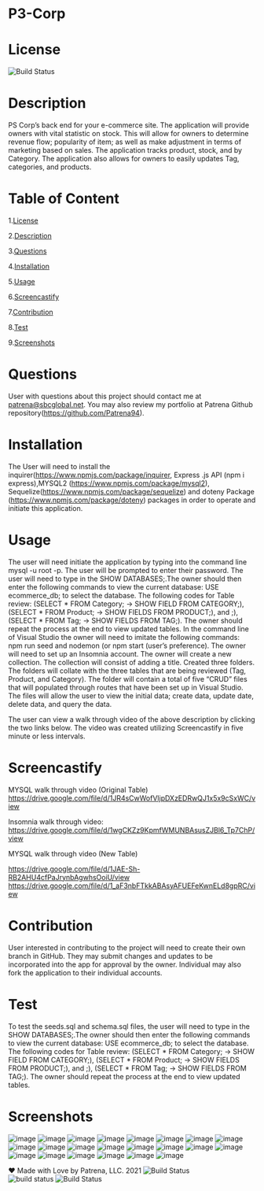 # P3-Corp
 
# License
   
![Build Status](https://img.shields.io/github/license/Patrena94/P3-Corp)  


 # Description
PS Corp’s back end for your e-commerce site. The application will provide owners with vital statistic on stock.  This will allow for owners to determine revenue flow; popularity of item; as well as make adjustment in terms of marketing based on sales.  The application tracks product, stock, and by Category. The application also allows for owners to easily updates Tag, categories, and products.    


 # Table of Content 
 1.[License](#License)

 2.[Description](#Description)

 3.[Questions](#Questions)

 4.[Installation](#Installation)

 5.[Usage](#Usage)

 6.[Screencastify](#Screencastify)

 7.[Contribution](#Contribution)

 8.[Test](#Test)

 9.[Screenshots](#Screenshots)

 # Questions  

 User with questions about this project should contact me at patrena@sbcglobal.net.  You may also review my portfolio at Patrena Github repository(https://github.com/Patrena94).
 

 
# Installation
  The User will need to install the inquirer(https://www.npmjs.com/package/inquirer, Express .js API (npm i express),MYSQL2 (https://www.npmjs.com/package/mysql2), Sequelize(https://www.npmjs.com/package/sequelize) and doteny Package (https://www.npmjs.com/package/doteny) packages in order to operate and initiate this application. 


# Usage
 The user will need initiate the application by typing into the command line mysql -u root -p. The user will be prompted to enter their password.  The user will need to type in the SHOW DATABASES;.The owner should then enter the following commands to view the current database: USE ecommerce_db; to select the database.  The following codes for Table review: (SELECT * FROM Category; -> SHOW FIELD FROM CATEGORY;), (SELECT * FROM Product; -> SHOW FIELDS FROM PRODUCT;), and ;), (SELECT * FROM Tag; -> SHOW FIELDS FROM TAG;). The owner should repeat the process at the end to view updated tables. 
In the command line of Visual Studio the owner will need to imitate the following commands: npm run seed and nodemon (or npm start (user’s preference).
The owner will need to set up an Insomnia account.  The owner will create a new collection. The collection will consist of adding a title. Created three folders. The folders will collate with the three tables that are being reviewed (Tag, Product, and Category).  The folder will contain a total of five “CRUD” files that will populated through routes that have been set up in Visual Studio. The files will allow the user to view the initial data; create data, update date, delete data, and query the data. 

The user can view a walk through video of the above description by clicking the two links below. The video was created utilizing Screencastify in five minute or less intervals.

# Screencastify


MYSQL walk through video (Original Table)
https://drive.google.com/file/d/1JR4sCwWofVljpDXzEDRwQJ1x5x9cSxWC/view

Insomnia walk through video:
https://drive.google.com/file/d/1wgCKZz9KpmfWMUNBAsusZJBl6_Tp7ChP/view
 
MYSQL walk through video (New Table) 

https://drive.google.com/file/d/1JAE-Sh-RB2AHU4cfPaJrynbAgwhsOoiU/view
https://drive.google.com/file/d/1_aF3nbFTkkABAsyAFUEFeKwnELd8gpRC/view

  
# Contribution
User interested in contributing to the project will need to create their own branch in GitHub.  They may submit changes and updates to be incorporated into the app for approval by the owner.  Individual may also fork the application to their individual accounts.  


# Test
To test the seeds.sql and schema.sql files, the user will need to type in the SHOW DATABASES;.The owner should then enter the following commands to view the current database: USE ecommerce_db; to select the database.  The following codes for Table review: (SELECT * FROM Category; -> SHOW FIELD FROM CATEGORY;), (SELECT * FROM Product; -> SHOW FIELDS FROM PRODUCT;), and ;), (SELECT * FROM Tag; -> SHOW FIELDS FROM TAG;). The owner should repeat the process at the end to view updated tables. 

# Screenshots

![image](https://user-images.githubusercontent.com/83892241/130341391-b3a1c05d-773d-4846-a628-b6cef7c88051.png)
![image](https://user-images.githubusercontent.com/83892241/130341395-84381c29-0676-483a-8537-bf76a4e3152a.png)
![image](https://user-images.githubusercontent.com/83892241/130341398-17b9a3ba-ca3b-453f-91ee-3dd6513329bc.png)
![image](https://user-images.githubusercontent.com/83892241/130341406-5e135780-df5f-4661-9c22-ed8991382f6e.png)
![image](https://user-images.githubusercontent.com/83892241/130341413-44293db7-0e3e-4c92-a690-ebeb69aac184.png)
![image](https://user-images.githubusercontent.com/83892241/130341416-c5967775-8507-4fc1-82c1-9a82261d0e28.png)
![image](https://user-images.githubusercontent.com/83892241/130341423-d17aef01-f8f6-4ef4-9904-07a765a47d9f.png)
![image](https://user-images.githubusercontent.com/83892241/130341457-d1576a68-78f2-4bda-9e5f-e3361a6f16f2.png)
![image](https://user-images.githubusercontent.com/83892241/130341459-ec7c7d3f-0338-4dd8-a89b-f982eb22aeec.png)
![image](https://user-images.githubusercontent.com/83892241/130341463-27041457-d96c-4b4f-9d92-14abcb9b9431.png)
![image](https://user-images.githubusercontent.com/83892241/130341465-9701f916-34b2-4320-9e65-355adf98e8c8.png)
![image](https://user-images.githubusercontent.com/83892241/130341478-b0de2512-8c42-410f-8757-3d27e3a290e8.png)
![image](https://user-images.githubusercontent.com/83892241/130341491-2e1b6d2b-3b28-4df1-99ff-8c710ca045ef.png)
![image](https://user-images.githubusercontent.com/83892241/130341493-743fffe4-1c35-4818-a3d6-d6f555036893.png)
![image](https://user-images.githubusercontent.com/83892241/130341498-890a92fa-7d1d-41e3-84bd-c5cb77449dc4.png)
![image](https://user-images.githubusercontent.com/83892241/130341504-98c1c8fb-845a-4b48-88c1-5765cd7644c7.png)
![image](https://user-images.githubusercontent.com/83892241/130341509-73d5afe7-58b7-4a0f-b25d-6b643878f9a7.png)
![image](https://user-images.githubusercontent.com/83892241/130341516-08d2248e-416f-41bf-8412-25ec42f22a00.png)
![image](https://user-images.githubusercontent.com/83892241/130341520-562099dc-575e-422c-9658-da0198115385.png)
![image](https://user-images.githubusercontent.com/83892241/130341533-dd519c51-c6ca-4edc-971a-b14e4f91fd7a.png)
![image](https://user-images.githubusercontent.com/83892241/130341536-b60378df-1174-48ae-bf11-3e0396697f45.png)
![image](https://user-images.githubusercontent.com/83892241/130341543-a12d8a4e-9739-43cd-8082-5a4204a683ee.png)

❤️ Made with Love by Patrena, LLC. 2021
![Build Status](https://img.shields.io/github/languages/top/Patrena94/Smith-Corporation-Work-Scheduler)  
![build status](https://img.shields.io/github/languages/top/Patrena94/Mobile-Drive-in-Theater)
![Build Status](https://img.shields.io/github/languages/top/Patrena94/Multi-City-Weather-Dashboard)
 